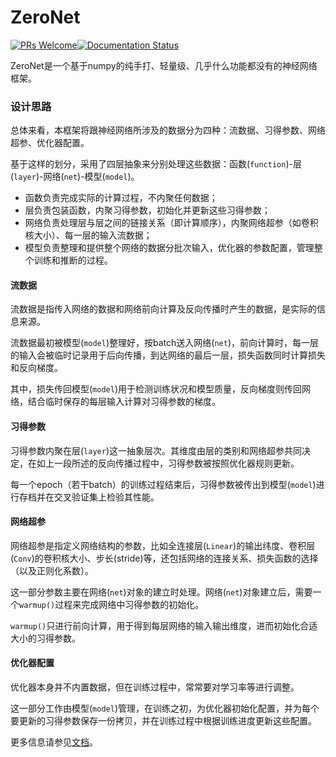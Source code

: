 # ZeroNet

[![PRs Welcome](https://img.shields.io/badge/PRs-welcome-brightgreen.svg?style=flat-square)](http://makeapullrequest.com)[![Documentation Status](https://readthedocs.org/projects/zeronet-docs/badge/?version=latest)](http://zeronet-docs.readthedocs.io/?badge=docs)


ZeroNet是一个基于numpy的纯手打、轻量级、几乎什么功能都没有的神经网络框架。

### 设计思路

总体来看，本框架将跟神经网络所涉及的数据分为四种：流数据、习得参数、网络超参、优化器配置。

基于这样的划分，采用了四层抽象来分别处理这些数据：函数(`function`)-层(`layer`)-网络(`net`)-模型(`model`)。

- 函数负责完成实际的计算过程，不内聚任何数据；
- 层负责包装函数，内聚习得参数，初始化并更新这些习得参数；
- 网络负责处理层与层之间的链接关系（即计算顺序），内聚网络超参（如卷积核大小）、每一层的输入流数据；
- 模型负责整理和提供整个网络的数据分批次输入，优化器的参数配置，管理整个训练和推断的过程。

#### 流数据

流数据是指传入网络的数据和网络前向计算及反向传播时产生的数据，是实际的信息来源。

流数据最初被模型(`model`)整理好，按batch送入网络(`net`)，前向计算时，每一层的输入会被临时记录用于后向传播，到达网络的最后一层，损失函数同时计算损失和反向梯度。

其中，损失传回模型(`model`)用于检测训练状况和模型质量，反向梯度则传回网络，结合临时保存的每层输入计算对习得参数的梯度。

#### 习得参数

习得参数内聚在层(`layer`)这一抽象层次。其维度由层的类别和网络超参共同决定，在如上一段所述的反向传播过程中，习得参数被按照优化器规则更新。

每一个epoch（若干batch）的训练过程结束后，习得参数被传出到模型(`model`)进行存档并在交叉验证集上检验其性能。

#### 网络超参

网络超参是指定义网络结构的参数，比如全连接层(`Linear`)的输出纬度、卷积层(`Conv`)的卷积核大小、步长(stride)等，还包括网络的连接关系、损失函数的选择（以及正则化系数）。

这一部分参数主要在网络(`net`)对象的建立时处理。网络(`net`)对象建立后，需要一个`warmup()`过程来完成网络中习得参数的初始化。

`warmup()`只进行前向计算，用于得到每层网络的输入输出维度，进而初始化合适大小的习得参数。

#### 优化器配置

优化器本身并不内置数据，但在训练过程中，常常要对学习率等进行调整。

这一部分工作由模型(`model`)管理，在训练之初，为优化器初始化配置，并为每个要更新的习得参数保存一份拷贝，并在训练过程中根据训练进度更新这些配置。

更多信息请参见[文档](https://zeronet-docs.readthedocs.io/)。